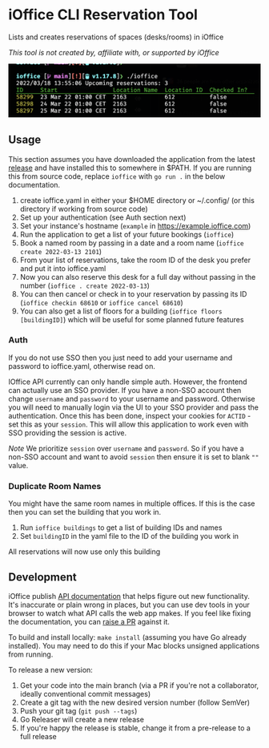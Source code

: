 # iOffice CLI Reservation Tool

Lists and creates reservations of spaces (desks/rooms) in iOffice

_This tool is not created by, affiliate with, or supported by iOffice_

![screenshot.png](screenshot.png)


## Usage

This section assumes you have downloaded the application from the latest [release](https://github.com/alicekaerast/ioffice/releases/latest) and have installed this to somewhere in $PATH. If you are running this from source code, replace `ioffice` with `go run .` in the below documentation.

1. create ioffice.yaml in either your $HOME directory or ~/.config/ (or this directory if working from source code)
2. Set up your authentication (see Auth section next)
3. Set your instance's hostname (`example` in https://example.ioffice.com)
4. Run the application to get a list of your future bookings (`ioffice`)
5. Book a named room by passing in a date and a room name (`ioffice create 2022-03-13 2101`)
6. From your list of reservations, take the room ID of the desk you prefer and put it into ioffice.yaml
7. Now you can also reserve this desk for a full day without passing in the number (`ioffice . create 2022-03-13`)
8. You can then cancel or check in to your reservation by passing its ID (`ioffice checkin 68610` or `ioffice cancel 68610`)
9. You can also get a list of floors for a building (`ioffice floors [buildingID]`) which will be useful for some planned future features

### Auth

If you do not use SSO then you just need to add your username and password to ioffice.yaml, otherwise read on.

IOffice API currently can only handle simple auth.  However, the frontend can actually use an SSO provider.
If you have a non-SSO account then change `username` and `password` to your username and password.
Otherwise you will need to manually login via the UI to your SSO provider and pass the authentication.
Once this has been done, inspect your cookies for `ACTID` - set this as your `session`.  This will
allow this application to work even with SSO providing the session is active.

*Note* We prioritize `session` over `username` and `password`.  So if you have a non-SSO account and want to avoid 
`session` then ensure it is set to blank `""` value.

### Duplicate Room Names

You might have the same room names in multiple offices. If this is the case then you can set the building that you work in.

1. Run `ioffice buildings` to get a list of building IDs and names
2. Set `buildingID` in the yaml file to the ID of the building you work in

All reservations will now use only this building

## Development

iOffice publish [API documentation](https://ioffice.github.io/api/) that helps figure out new functionality. It's inaccurate or plain wrong in places, but you can use dev tools in your browser to watch what API calls the web app makes. If you feel like fixing the documentation, you can [raise a PR](https://github.com/iOffice/ioffice.github.io) against it.

To build and install locally: `make install` (assuming you have Go already installed). You may need to do this if your Mac blocks unsigned applications from running.

To release a new version:

1. Get your code into the main branch (via a PR if you're not a collaborator, ideally conventional commit messages)
2. Create a git tag with the new desired version number (follow SemVer)
3. Push your git tag (`git push --tags`)
4. Go Releaser will create a new release
5. If you're happy the release is stable, change it from a pre-release to a full release
